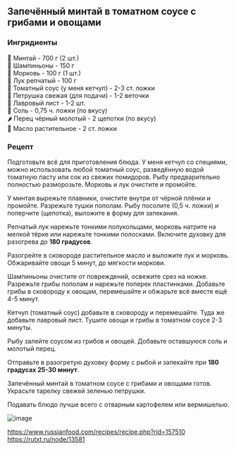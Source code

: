 ## Запечённый минтай в томатном соусе с грибами и овощами
### Ингридиенты
🐡 Минтай - 700 г (2 шт.)
<br>
🍄 Шампиньоны - 150 г
<br>
🥕 Морковь - 100 г (1 шт.)
<br>
🧅 Лук репчатый - 100 г
<br>
🍅 Томатный соус (у меня кетчуп) - 2-3 ст. ложки
<br>
🥬 Петрушка свежая (для подачи) - 1-2 веточки
<br>
🍃 Лавровый лист - 1-2 шт.
<br>
🧂 Соль - 0,75 ч. ложки (по вкусу)
<br>
🌶 Перец чёрный молотый - 2 щепотки (по вкусу)
<br>
🧴 Масло растительное - 2 ст. ложки

### Рецепт
Подготовьте всё для приготовления блюда. У меня кетчуп со специями, можно использовать любой томатный соус, разведённую водой томатную пасту или сок из свежих помидоров. Рыбу предварительно полностью разморозьте. Морковь и лук очистите и промойте.

У минтая вырежьте плавники, очистите внутри от чёрной плёнки и промойте. Разрежьте тушки пополам. Рыбу посолите (0,5 ч. ложки) и поперчите (щепотка), выложите в форму для запекания.

Репчатый лук нарежьте тонкими полукольцами, морковь натрите на мелкой тёрке или нарежьте тонкими полосками. Включите духовку для разогрева до **180 градусов**.

Разогрейте в сковороде растительное масло и выложите лук и морковь. Обжаривайте овощи 5 минут, до мягкости моркови.

Шампиньоны очистите от повреждений, освежите срез на ножке. Разрежьте грибы пополам и нарежьте поперек пластинками. Добавьте грибы в сковороду к овощам, перемешайте и обжарьте всё вместе ещё 4-5 минут.

Кетчуп (томатный соус) добавьте в сковороду и перемешайте.  Туда же добавьте лавровый лист. Тушите овощи и грибы в томатном соусе 2-3 минуты.

Рыбу залейте соусом из грибов и овощей. Добавьте оставшуюся соль и молотый перец.

Отправьте в разогретую духовку форму с рыбой и запекайте при **180 градусах 25-30 минут**.

Запечённый минтай в томатном соусе с грибами и овощами готов. Украсьте тарелку свежей зеленью петрушки.

Подавать блюдо лучше всего с отварным картофелем или вермишелью.

![image](https://github.com/private92repo/kitchen/assets/87380272/c5cd03df-02be-4af6-b049-40df33927b98)

https://www.russianfood.com/recipes/recipe.php?rid=157510
<br>
https://rutxt.ru/node/13581
